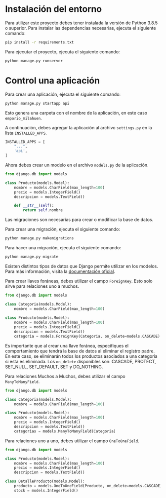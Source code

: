 # Instalación del entorno

Para utilizar este proyecto debes tener instalada la versión
de Python 3.8.5 o superior. Para instalar las dependencias
necesarias, ejecuta el siguiente comando:

```bash
pip install -r requirements.txt
```

Para ejecutar el proyecto, ejecuta el siguiente comando:

```bash
python manage.py runserver
```

# Control una aplicación
Para crear una aplicación, ejecuta el siguiente comando:

```bash
python manage.py startapp api
```

Esto genera una carpeta con el nombre de la aplicación, en este caso `emporio_milahuen`.

A continuación, debes agregar la aplicación al archivo `settings.py` en la lista `INSTALLED_APPS`.

```python
INSTALLED_APPS = [
    "...",
    'api',
]
```

Ahora debes crear un modelo en el archivo `models.py` de la aplicación.

```python
from django.db import models

class Producto(models.Model):
    nombre = models.CharField(max_length=100)
    precio = models.IntegerField()
    descripcion = models.TextField()

    def __str__(self):
        return self.nombre
```
Las migraciones son necesarias para crear o modificar la base de datos.

Para crear una migración, ejecuta el siguiente comando:


```bash
python manage.py makemigrations
```

Para hacer una migración, ejecuta el siguiente comando:

```bash
python manage.py migrate
```

Existen distintos tipos de datos que Django permite utilizar en los modelos. Para más información, visita la [documentación oficial](https://docs.djangoproject.com/es/5.0/ref/models/fields/#field-types).

Para crear llaves foráneas, debes utilizar el campo `ForeignKey`. Esto solo sirve para relaciones uno a muchos.

```python
from django.db import models

class Categoria(models.Model):
    nombre = models.CharField(max_length=100)
    
class Producto(models.Model):
    nombre = models.CharField(max_length=100)
    precio = models.IntegerField()
    descripcion = models.TextField()
    categoria = models.ForeignKey(Categoria, on_delete=models.CASCADE)
```

Es importante que al crear una llave foránea, especifiques el comportamiento que tendrá la base de datos al eliminar el registro padre. En este caso, se eliminarán todos los productos asociados a una categoría si esta es eliminada.
Los `on_delete` disponibles son: CASCADE, PROTECT, SET_NULL, SET_DEFAULT, SET y DO_NOTHING.

Para relaciones Muchos a Muchos, debes utilizar el campo `ManyToManyField`.

```python
from django.db import models

class Categoria(models.Model):
    nombre = models.CharField(max_length=100)

class Producto(models.Model):
    nombre = models.CharField(max_length=100)
    precio = models.IntegerField()
    descripcion = models.TextField()
    categorias = models.ManyToManyField(Categoria)
```

Para relaciones uno a uno, debes utilizar el campo `OneToOneField`.

```python
from django.db import models

class Producto(models.Model):
    nombre = models.CharField(max_length=100)
    precio = models.IntegerField()
    descripcion = models.TextField()

class DetalleProducto(models.Model):
    producto = models.OneToOneField(Producto, on_delete=models.CASCADE)
    stock = models.IntegerField()
```
